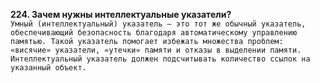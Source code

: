 **224. Зачем нужны интеллектуальные указатели?**  
``Умный (интеллектуальный) указатель — это тот же обычный указатель, обеспечивающий безопасность благодаря автоматическому управлению памятью. Такой указатель помогает избежать множества проблем: «висячие» указатели, «утечки» памяти и отказы в выделении памяти. Интеллектуальный указатель должен подсчитывать количество ссылок на указанный объект.``
